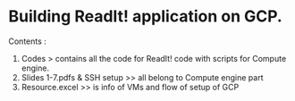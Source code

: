 Building ReadIt! application on GCP. 
=====================================================================
Contents : 

1. Codes > contains all the code for ReadIt! code with scripts for Compute engine.
2. Slides 1-7.pdfs & SSH setup >> all belong to Compute engine part
3. Resource.excel >> is info of VMs and flow of setup of GCP
